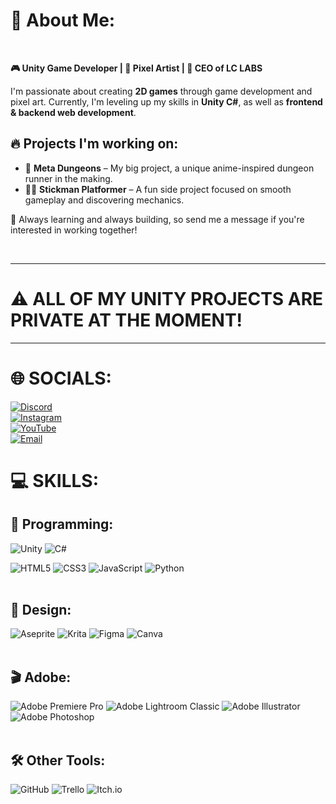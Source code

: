 # 💫 About Me:
<br>

**🎮 Unity Game Developer | 🎨 Pixel Artist | 🏢 CEO of LC LABS**

I'm passionate about creating **2D games** through game development and pixel art. Currently, I'm leveling up my skills in **Unity C#**, as well as **frontend & backend web development**.

## 🔥 Projects I'm working on:
- 🏰 **Meta Dungeons** – My big project, a unique anime-inspired dungeon runner in the making.
- 🏃‍♂️ **Stickman Platformer** – A fun side project focused on smooth gameplay and discovering mechanics.

🚀 Always learning and always building, so send me a message if you're interested in working together!

<br>
<hr>

# ⚠️ ALL OF MY UNITY PROJECTS ARE PRIVATE AT THE MOMENT!

<hr>

# 🌐 SOCIALS:

[![Discord](https://img.shields.io/badge/Discord-%237289DA.svg?logo=discord&logoColor=white)](https://discord.gg/q8ZfJ5D8UN)  
[![Instagram](https://img.shields.io/badge/Instagram-%23E4405F.svg?logo=Instagram&logoColor=white)](https://instagram.com/lc_labs_studios)  
[![YouTube](https://img.shields.io/badge/YouTube-%23FF0000.svg?logo=YouTube&logoColor=white)](https://youtube.com/@@lc_labs)  
[![Email](https://img.shields.io/badge/Email-D14836?logo=gmail&logoColor=white)](mailto:leoncarter4200@gmail.com)  

# 💻 SKILLS:

## 🎯 Programming:
![Unity](https://img.shields.io/badge/unity-%23000000.svg?style=for-the-badge&logo=unity&logoColor=white)  ![C#](https://img.shields.io/badge/c%23-%23239120.svg?style=for-the-badge&logo=csharp&logoColor=white) 

![HTML5](https://img.shields.io/badge/html5-%23E34F26.svg?style=for-the-badge&logo=html5&logoColor=white) ![CSS3](https://img.shields.io/badge/css3-%231572B6.svg?style=for-the-badge&logo=css3&logoColor=white)  ![JavaScript](https://img.shields.io/badge/javascript-%23323330.svg?style=for-the-badge&logo=javascript&logoColor=%23F7DF1E)  ![Python](https://img.shields.io/badge/python-3670A0?style=for-the-badge&logo=python&logoColor=ffdd54)  
<br>
## 🎨 Design:
![Aseprite](https://img.shields.io/badge/Aseprite-FFFFFF?style=for-the-badge&logo=Aseprite&logoColor=#7D929E)  ![Krita](https://img.shields.io/badge/Krita-203759?style=for-the-badge&logo=krita&logoColor=EEF37B)  ![Figma](https://img.shields.io/badge/figma-%23F24E1E.svg?style=for-the-badge&logo=figma&logoColor=white) ![Canva](https://img.shields.io/badge/Canva-%2300C4CC.svg?style=for-the-badge&logo=Canva&logoColor=white)   
<br>
## 🎬 Adobe:
![Adobe Premiere Pro](https://img.shields.io/badge/Adobe%20Premiere%20Pro-9999FF.svg?style=for-the-badge&logo=Adobe%20Premiere%20Pro&logoColor=white) ![Adobe Lightroom Classic](https://img.shields.io/badge/Adobe%20Lightroom%20Classic-31A8FF.svg?style=for-the-badge&logo=Adobe%20Lightroom%20Classic&logoColor=white) ![Adobe Illustrator](https://img.shields.io/badge/adobe%20illustrator-%23FF9A00.svg?style=for-the-badge&logo=adobe%20illustrator&logoColor=white) ![Adobe Photoshop](https://img.shields.io/badge/adobe%20photoshop-%2331A8FF.svg?style=for-the-badge&logo=adobe%20photoshop&logoColor=white)  
<br>
## 🛠 Other Tools:
![GitHub](https://img.shields.io/badge/github-%23121011.svg?style=for-the-badge&logo=github&logoColor=white)  ![Trello](https://img.shields.io/badge/Trello-%23026AA7.svg?style=for-the-badge&logo=Trello&logoColor=white)  ![Itch.io](https://img.shields.io/badge/Itch-%23FF0B34.svg?style=for-the-badge&logo=Itch.io&logoColor=white)  

